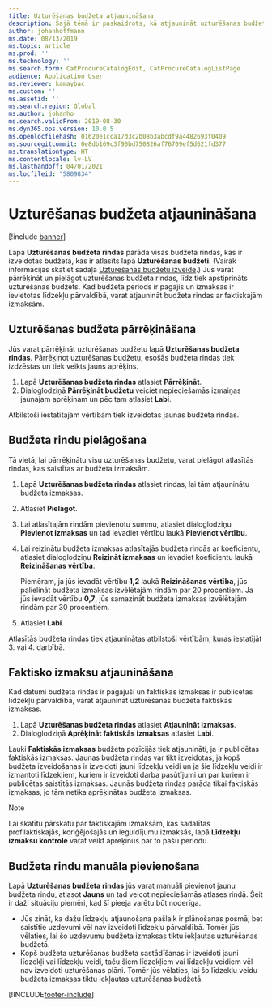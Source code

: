 ```yaml
---
title: Uzturēšanas budžeta atjaunināšana
description: Šajā tēmā ir paskaidrots, kā atjaunināt uzturēšanas budžetu programmā Asset Management.
author: johanhoffmann
ms.date: 08/13/2019
ms.topic: article
ms.prod: ''
ms.technology: ''
ms.search.form: CatProcureCatalogEdit, CatProcureCatalogListPage
audience: Application User
ms.reviewer: kamaybac
ms.custom: ''
ms.assetid: ''
ms.search.region: Global
ms.author: johanho
ms.search.validFrom: 2019-08-30
ms.dyn365.ops.version: 10.0.5
ms.openlocfilehash: 01620e1cca17d3c2b08b3abcdf9a4482693f0409
ms.sourcegitcommit: 0e8db169c3f90bd750826af76709ef5d621fd377
ms.translationtype: HT
ms.contentlocale: lv-LV
ms.lasthandoff: 04/01/2021
ms.locfileid: "5809834"
---
```

# <a name="update-maintenance-budgets"></a>Uzturēšanas budžeta atjaunināšana

[!include [banner](../../includes/banner.md)]

 

Lapa **Uzturēšanas budžeta rindas** parāda visas budžeta rindas, kas ir izveidotas budžetā, kas ir atlasīts lapā **Uzturēšanas budžeti**. (Vairāk informācijas skatiet sadaļā [Uzturēšanas budžetu izveide](create-maintenance-budget.md).) Jūs varat pārrēķināt un pielāgot uzturēšanas budžeta rindas, līdz tiek apstiprināts uzturēšanas budžets. Kad budžeta periods ir pagājis un izmaksas ir ievietotas līdzekļu pārvaldībā, varat atjaunināt budžeta rindas ar faktiskajām izmaksām.

## <a name="recalculate-a-maintenance-budget"></a>Uzturēšanas budžeta pārrēķināšana

Jūs varat pārrēķināt uzturēšanas budžetu lapā **Uzturēšanas budžeta rindas**. Pārrēķinot uzturēšanas budžetu, esošās budžeta rindas tiek izdzēstas un tiek veikts jauns aprēķins.

1. Lapā **Uzturēšanas budžeta rindas** atlasiet **Pārrēķināt**.
2. Dialoglodziņā **Pārrēķināt budžetu** veiciet nepieciešamās izmaiņas jaunajam aprēķinam un pēc tam atlasiet **Labi**.

Atbilstoši iestatītajām vērtībām tiek izveidotas jaunas budžeta rindas.

## <a name="adjust-budget-lines"></a>Budžeta rindu pielāgošana

Tā vietā, lai pārrēķinātu visu uzturēšanas budžetu, varat pielāgot atlasītās rindas, kas saistītas ar budžeta izmaksām.

1. Lapā **Uzturēšanas budžeta rindas** atlasiet rindas, lai tām atjauninātu budžeta izmaksas.
2. Atlasiet **Pielāgot**.
3. Lai atlasītajām rindām pievienotu summu, atlasiet dialoglodziņu **Pievienot izmaksas** un tad ievadiet vērtību laukā **Pievienot vērtību**.
4. Lai reizinātu budžeta izmaksas atlasītajās budžeta rindās ar koeficientu, atlasiet dialoglodziņu **Reizināt izmaksas** un ievadiet koeficientu laukā **Reizināšanas vērtība**.

    Piemēram, ja jūs ievadāt vērtību **1,2** laukā **Reizināšanas vērtība**, jūs palielināt budžeta izmaksas izvēlētajām rindām par 20 procentiem. Ja jūs ievadāt vērtību **0,7**, jūs samazināt budžeta izmaksas izvēlētajām rindām par 30 procentiem.

5. Atlasiet **Labi**.

Atlasītās budžeta rindas tiek atjauninātas atbilstoši vērtībām, kuras iestatījāt 3. vai 4. darbībā.

## <a name="update-actual-costs"></a>Faktisko izmaksu atjaunināšana

Kad datumi budžeta rindās ir pagājuši un faktiskās izmaksas ir publicētas līdzekļu pārvaldībā, varat atjaunināt uzturēšanas budžeta faktiskās izmaksas.

1. Lapā **Uzturēšanas budžeta rindas** atlasiet **Atjaunināt izmaksas**.
2. Dialoglodziņā **Aprēķināt faktiskās izmaksas** atlasiet **Labi**.

Lauki **Faktiskās izmaksas** budžeta pozīcijās tiek atjaunināti, ja ir publicētas faktiskās izmaksas. Jaunas budžeta rindas var tikt izveidotas, ja kopš budžeta izveidošanas ir izveidoti jauni līdzekļu veidi un ja šie līdzekļu veidi ir izmantoti līdzekļiem, kuriem ir izveidoti darba pasūtījumi un par kuriem ir publicētas saistītās izmaksas. Jaunās budžeta rindas parāda tikai faktiskās izmaksas, jo tām netika aprēķinātas budžeta izmaksas.

> [!NOTE]
> Lai skatītu pārskatu par faktiskajām izmaksām, kas sadalītas profilaktiskajās, koriģējošajās un ieguldījumu izmaksās, lapā **Līdzekļu izmaksu kontrole** varat veikt aprēķinus par to pašu periodu. 

## <a name="manually-add-budget-lines"></a>Budžeta rindu manuāla pievienošana

Lapā **Uzturēšanas budžeta rindas** jūs varat manuāli pievienot jaunu budžeta rindu, atlasot **Jauns** un tad veicot nepieciešamās atlases rindā. Šeit ir daži situāciju piemēri, kad šī pieeja varētu būt noderīga.

- Jūs zināt, ka dažu līdzekļu atjaunošana pašlaik ir plānošanas posmā, bet saistītie uzdevumi vēl nav izveidoti līdzekļu pārvaldībā. Tomēr jūs vēlaties, lai šo uzdevumu budžeta izmaksas tiktu iekļautas uzturēšanas budžetā.
- Kopš budžeta uzturēšanas budžeta sastādīšanas ir izveidoti jauni līdzekļi vai līdzekļu veidi, taču šiem līdzekļiem vai līdzekļu veidiem vēl nav izveidoti uzturēšanas plāni. Tomēr jūs vēlaties, lai šo līdzekļu veidu budžeta izmaksas tiktu iekļautas uzturēšanas budžetā.


[!INCLUDE[footer-include](../../../includes/footer-banner.md)]